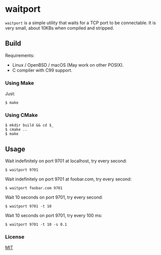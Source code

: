 # waitport

`waitport` is a simple utility that waits for a TCP port to be connectable.
It is very small, about 10KBs when compiled and stripped.

## Build

Requirements:

* Linux / OpenBSD / macOS (May work on other POSIX).
* C compiler with C99 support.

### Using Make

Just:
```
$ make
```

### Using CMake

```
$ mkdir build && cd $_
$ cmake ..
$ make
```

## Usage

Wait indefinitely on port 9701 at localhost, try every second:
```
$ waitport 9701
```

Wait indefinitely on port 9701 at foobar.com, try every second:
```
$ waitport foobar.com 9701 
```

Wait 10 seconds on port 9701, try every second:
```
$ waitport 9701 -t 10
```

Wait 10 seconds on port 9701, try every 100 ms:
```
$ waitport 9701 -t 10 -s 0.1
```

### License

[MIT](LICENSE)

